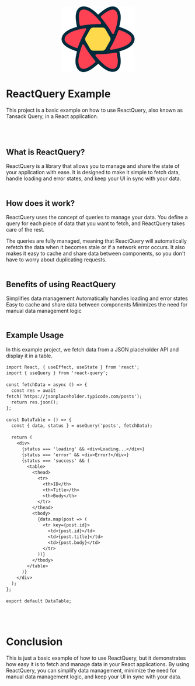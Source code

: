 <p align="center">
  <a href="https://tanstack.com/query/latest/docs/react/installation" target="blank"><img src="src/assets/react-query.svg" width="200" alt="ReactQuery Logo" /></a>
</p>


# ReactQuery Example

This project is a basic example on how to use ReactQuery, also known as Tansack Query, in a React application.

<br /> 
<br /> 


## What is ReactQuery?
ReactQuery is a library that allows you to manage and share the state of your application with ease. It is designed to make it simple to fetch data, handle loading and error states, and keep your UI in sync with your data.
<br /> 
<br /> 
## How does it work?
ReactQuery uses the concept of queries to manage your data. You define a query for each piece of data that you want to fetch, and ReactQuery takes care of the rest.

The queries are fully managed, meaning that ReactQuery will automatically refetch the data when it becomes stale or if a network error occurs. It also makes it easy to cache and share data between components, so you don't have to worry about duplicating requests.
<br /> 
<br /> 
## Benefits of using ReactQuery
Simplifies data management
Automatically handles loading and error states
Easy to cache and share data between components
Minimizes the need for manual data management logic
<br /> 
<br /> 
## Example Usage
In this example project, we fetch data from a JSON placeholder API and display it in a table.

```
import React, { useEffect, useState } from 'react';
import { useQuery } from 'react-query';

const fetchData = async () => {
  const res = await fetch('https://jsonplaceholder.typicode.com/posts');
  return res.json();
};

const DataTable = () => {
  const { data, status } = useQuery('posts', fetchData);

  return (
    <div>
      {status === 'loading' && <div>Loading...</div>}
      {status === 'error' && <div>Error!</div>}
      {status === 'success' && (
        <table>
          <thead>
            <tr>
              <th>ID</th>
              <th>Title</th>
              <th>Body</th>
            </tr>
          </thead>
          <tbody>
            {data.map(post => (
              <tr key={post.id}>
                <td>{post.id}</td>
                <td>{post.title}</td>
                <td>{post.body}</td>
              </tr>
            ))}
          </tbody>
        </table>
      )}
    </div>
  );
};

export default DataTable;
```
</br>
</br>

# Conclusion
This is just a basic example of how to use ReactQuery, but it demonstrates how easy it is to fetch and manage data in your React applications. By using ReactQuery, you can simplify data management, minimize the need for manual data management logic, and keep your UI in sync with your data.